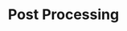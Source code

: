 ---
layout: default
title: Post Processing
has_children: false
parent: Pipeline Documentation/Data Narrative
has_toc: false
nav_order: 6
---